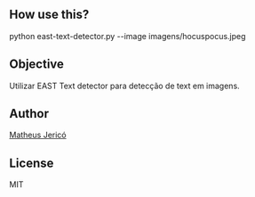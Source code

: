 ## How use this?

python east-text-detector.py --image imagens/hocuspocus.jpeg

## Objective

Utilizar EAST Text detector para detecção de text em imagens.

## Author

[Matheus Jericó](http://linkedin.com/in/matheusjerico)

## License

MIT
